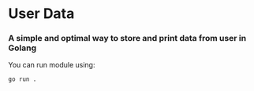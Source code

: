 # User Data
### A simple and optimal way to store and print data from user in Golang

You can run module using:
```
go run .
```
